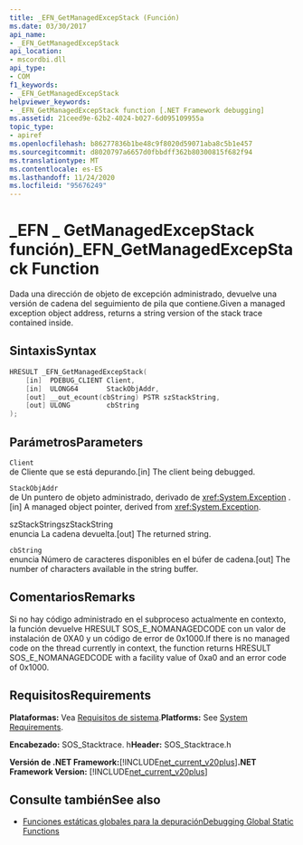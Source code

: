 ```yaml
---
title: _EFN_GetManagedExcepStack (Función)
ms.date: 03/30/2017
api_name:
- _EFN_GetManagedExcepStack
api_location:
- mscordbi.dll
api_type:
- COM
f1_keywords:
- _EFN_GetManagedExcepStack
helpviewer_keywords:
- _EFN_GetManagedExcepStack function [.NET Framework debugging]
ms.assetid: 21ceed9e-62b2-4024-b027-6d095109955a
topic_type:
- apiref
ms.openlocfilehash: b86277836b1be48c9f8020d59071aba8c5b1e457
ms.sourcegitcommit: d8020797a6657d0fbbdff362b80300815f682f94
ms.translationtype: MT
ms.contentlocale: es-ES
ms.lasthandoff: 11/24/2020
ms.locfileid: "95676249"
---
```

# <a name="_efn_getmanagedexcepstack-function"></a><span data-ttu-id="96e2c-102">\_EFN \_ GetManagedExcepStack función)</span><span class="sxs-lookup"><span data-stu-id="96e2c-102">\_EFN\_GetManagedExcepStack Function</span></span>

<span data-ttu-id="96e2c-103">Dada una dirección de objeto de excepción administrado, devuelve una versión de cadena del seguimiento de pila que contiene.</span><span class="sxs-lookup"><span data-stu-id="96e2c-103">Given a managed exception object address, returns a string version of the stack trace contained inside.</span></span>  
  
## <a name="syntax"></a><span data-ttu-id="96e2c-104">Sintaxis</span><span class="sxs-lookup"><span data-stu-id="96e2c-104">Syntax</span></span>  
  
```cpp  
HRESULT _EFN_GetManagedExcepStack(  
    [in]  PDEBUG_CLIENT Client,  
    [in]  ULONG64       StackObjAddr,  
    [out] __out_ecount(cbString) PSTR szStackString,  
    [out] ULONG         cbString  
);  
```  
  
## <a name="parameters"></a><span data-ttu-id="96e2c-105">Parámetros</span><span class="sxs-lookup"><span data-stu-id="96e2c-105">Parameters</span></span>  

 `Client`  
 <span data-ttu-id="96e2c-106">de Cliente que se está depurando.</span><span class="sxs-lookup"><span data-stu-id="96e2c-106">[in] The client being debugged.</span></span>  
  
 `StackObjAddr`  
 <span data-ttu-id="96e2c-107">de Un puntero de objeto administrado, derivado de <xref:System.Exception> .</span><span class="sxs-lookup"><span data-stu-id="96e2c-107">[in] A managed object pointer, derived from <xref:System.Exception>.</span></span>  
  
 <span data-ttu-id="96e2c-108">szStackString</span><span class="sxs-lookup"><span data-stu-id="96e2c-108">szStackString</span></span>  
 <span data-ttu-id="96e2c-109">enuncia La cadena devuelta.</span><span class="sxs-lookup"><span data-stu-id="96e2c-109">[out] The returned string.</span></span>  
  
 `cbString`  
 <span data-ttu-id="96e2c-110">enuncia Número de caracteres disponibles en el búfer de cadena.</span><span class="sxs-lookup"><span data-stu-id="96e2c-110">[out] The number of characters available in the string buffer.</span></span>  
  
## <a name="remarks"></a><span data-ttu-id="96e2c-111">Comentarios</span><span class="sxs-lookup"><span data-stu-id="96e2c-111">Remarks</span></span>  

 <span data-ttu-id="96e2c-112">Si no hay código administrado en el subproceso actualmente en contexto, la función devuelve HRESULT SOS_E_NOMANAGEDCODE con un valor de instalación de 0XA0 y un código de error de 0x1000.</span><span class="sxs-lookup"><span data-stu-id="96e2c-112">If there is no managed code on the thread currently in context, the function returns HRESULT SOS_E_NOMANAGEDCODE with a facility value of 0xa0 and an error code of 0x1000.</span></span>  
  
## <a name="requirements"></a><span data-ttu-id="96e2c-113">Requisitos</span><span class="sxs-lookup"><span data-stu-id="96e2c-113">Requirements</span></span>  

 <span data-ttu-id="96e2c-114">**Plataformas:** Vea [Requisitos de sistema](../../get-started/system-requirements.md).</span><span class="sxs-lookup"><span data-stu-id="96e2c-114">**Platforms:** See [System Requirements](../../get-started/system-requirements.md).</span></span>  
  
 <span data-ttu-id="96e2c-115">**Encabezado:** SOS_Stacktrace. h</span><span class="sxs-lookup"><span data-stu-id="96e2c-115">**Header:** SOS_Stacktrace.h</span></span>  
  
 <span data-ttu-id="96e2c-116">**Versión de .NET Framework:**[!INCLUDE[net_current_v20plus](../../../../includes/net-current-v20plus-md.md)]</span><span class="sxs-lookup"><span data-stu-id="96e2c-116">**.NET Framework Version:** [!INCLUDE[net_current_v20plus](../../../../includes/net-current-v20plus-md.md)]</span></span>  
  
## <a name="see-also"></a><span data-ttu-id="96e2c-117">Consulte también</span><span class="sxs-lookup"><span data-stu-id="96e2c-117">See also</span></span>

- [<span data-ttu-id="96e2c-118">Funciones estáticas globales para la depuración</span><span class="sxs-lookup"><span data-stu-id="96e2c-118">Debugging Global Static Functions</span></span>](debugging-global-static-functions.md)
